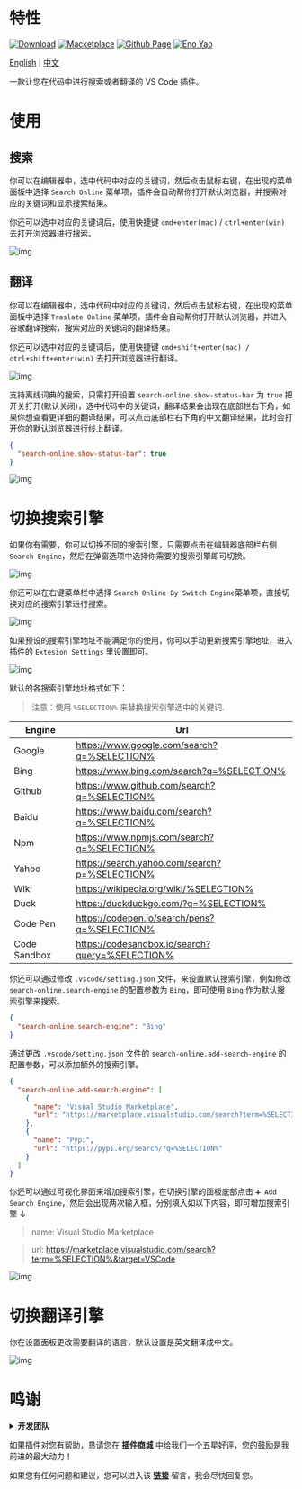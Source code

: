 # 特性

<a href="https://marketplace.visualstudio.com/items?itemName=Wscats.search"><img src="https://img.shields.io/badge/Download-+-orange" alt="Download" /></a>
<a href="https://marketplace.visualstudio.com/items?itemName=Wscats.search"><img src="https://img.shields.io/badge/Macketplace-v1.X-brightgreen" alt="Macketplace" /></a>
<a href="https://github.com/Wscats/search-online"><img src="https://img.shields.io/badge/Github Page-Wscats-yellow" alt="Github Page" /></a>
<a href="https://github.com/Wscats"><img src="https://img.shields.io/badge/Author-Eno Yao-blueviolet" alt="Eno Yao" /></a>

[English](https://github.com/Wscats/search-online/blob/master/README.md) | [中文](https://gitee.com/wscats/search-online/blob/master/README.CN.md)

一款让您在代码中进行搜索或者翻译的 VS Code 插件。

# 使用

## 搜索

你可以在编辑器中，选中代码中对应的关键词，然后点击鼠标右键，在出现的菜单面板中选择 `Search Online` 菜单项，插件会自动帮你打开默认浏览器，并搜索对应的关键词和显示搜索结果。

你还可以选中对应的关键词后，使用快捷键 `cmd+enter(mac)` / `ctrl+enter(win)` 去打开浏览器进行搜索。

![img](./img/2.gif?raw=true)

## 翻译

你可以在编辑器中，选中代码中对应的关键词，然后点击鼠标右键，在出现的菜单面板中选择 `Traslate Online` 菜单项，插件会自动帮你打开默认浏览器，并进入谷歌翻译搜索，搜索对应的关键词的翻译结果。

你还可以选中对应的关键词后，使用快捷键 `cmd+shift+enter(mac) / ctrl+shift+enter(win)` 去打开浏览器进行翻译。

![img](./img/1.gif?raw=true)

支持离线词典的搜索，只需打开设置 `search-online.show-status-bar` 为 `true` 把开关打开(默认关闭)，选中代码中的关键词，翻译结果会出现在底部栏右下角，如果你想查看更详细的翻译结果，可以点击底部栏右下角的中文翻译结果，此时会打开你的默认浏览器进行线上翻译。

```json
{
  "search-online.show-status-bar": true
}
```

![img](./img/8.png?raw=true)

# 切换搜索引擎

如果你有需要，你可以切换不同的搜索引擎，只需要点击在编辑器底部栏右侧 `Search Engine`，然后在弹窗选项中选择你需要的搜索引擎即可切换。

![img](./img/3.gif?raw=true)

你还可以在右键菜单栏中选择 `Search Online By Switch Engine`菜单项，直接切换对应的搜索引擎进行搜索。

![img](./img/4.gif?raw=true)

如果预设的搜索引擎地址不能满足你的使用，你可以手动更新搜索引擎地址，进入插件的 `Extesion Settings` 里设置即可。

![img](./img/5.png?raw=true)

默认的各搜索引擎地址格式如下：

> 注意：使用 `%SELECTION%` 来替换搜索引擎选中的关键词.

| Engine       | Url                                             |
| ------------ | ----------------------------------------------- |
| Google       | https://www.google.com/search?q=%SELECTION%     |
| Bing         | https://www.bing.com/search?q=%SELECTION%       |
| Github       | https://www.github.com/search?q=%SELECTION%     |
| Baidu        | https://www.baidu.com/search?q=%SELECTION%      |
| Npm          | https://www.npmjs.com/search?q=%SELECTION%      |
| Yahoo        | https://search.yahoo.com/search?p=%SELECTION%   |
| Wiki         | https://wikipedia.org/wiki/%SELECTION%          |
| Duck         | https://duckduckgo.com/?q=%SELECTION%           |
| Code Pen     | https://codepen.io/search/pens?q=%SELECTION%    |
| Code Sandbox | https://codesandbox.io/search?query=%SELECTION% |

你还可以通过修改 `.vscode/setting.json` 文件，来设置默认搜索引擎，例如修改 `search-online.search-engine` 的配置参数为 `Bing`，即可使用 `Bing` 作为默认搜索引擎来搜索。

```json
{
  "search-online.search-engine": "Bing"
}
```

通过更改 `.vscode/setting.json` 文件的 `search-online.add-search-engine` 的配置参数，可以添加额外的搜索引擎。

```json
{
  "search-online.add-search-engine": [
    {
      "name": "Visual Studio Marketplace",
      "url": "https://marketplace.visualstudio.com/search?term=%SELECTION%&target=VSCode"
    },
    {
      "name": "Pypi",
      "url": "https://pypi.org/search/?q=%SELECTION%"
    }
  ]
}
```

你还可以通过可视化界面来增加搜索引擎，在切换引擎的面板底部点击 `➕ Add Search Engine`，然后会出现两次输入框，分别填入如以下内容，即可增加搜索引擎 ↓

> name: Visual Studio Marketplace

> url: https://marketplace.visualstudio.com/search?term=%SELECTION%&target=VSCode

![img](./img/6.png?raw=true)

# 切换翻译引擎

你在设置面板更改需要翻译的语言，默认设置是英文翻译成中文。

![img](./img/7.png?raw=true)

# 鸣谢

<b><details><summary>开发团队</summary></b>

| [<img src="https://avatars1.githubusercontent.com/u/17243165?s=460&v=4" width="60px;"/><br /><sub>Eno Yao</sub>](https://github.com/Wscats) | [<img src="https://avatars0.githubusercontent.com/u/30444763?s=200&v=4" width="60px;"/><br /><sub>中文编程</sub>](https://github.com/program-in-chinese) |
| - | - |

</details>

如果插件对您有帮助，恳请您在 [**插件商城**](https://marketplace.visualstudio.com/items?itemName=Wscats.search&ssr=false#review-details) 中给我们一个五星好评，您的鼓励是我前进的最大动力！

如果您有任何问题和建议，您可以进入该 [**链接**](https://github.com/Wscats/search-online/issues/new) 留言，我会尽快回复您。
